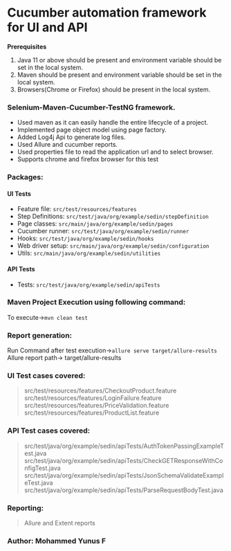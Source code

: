 # Cucumber automation framework for UI and API

**Prerequisites**

1. Java 11 or above should be present and environment variable should be set in the local system.
2. Maven should be present and environment variable should be set in the local system.
3. Browsers(Chrome or Firefox) should be present in the local system.

### Selenium-Maven-Cucumber-TestNG framework.

* Used maven as it can easily handle the entire lifecycle of a project.
* Implemented page object model using page factory.
* Added Log4j Api to generate log files.
* Used Allure and cucumber reports.
* Used properties file to read the application url and to select browser.
* Supports chrome and firefox browser for this test

### Packages:

#### UI Tests

* Feature file: `src/test/resources/features`
* Step Definitions: `src/test/java/org/example/sedin/stepDefinition`
* Page classes: `src/main/java/org/example/sedin/pages`
* Cucumber runner: `src/test/java/org/example/sedin/runner`
* Hooks: `src/test/java/org/example/sedin/hooks`
* Web driver setup: `src/main/java/org/example/sedin/configuration`
* Utils: `src/main/java/org/example/sedin/utilities`

#### API Tests

* Tests: `src/test/java/org/example/sedin/apiTests`

### Maven Project Execution using following command:

To execute->`mvn clean test`

### Report generation:

Run Command after test execution->`allure serve target/allure-results
`  
Allure report path-> target/allure-results

### UI Test cases covered:

> src/test/resources/features/CheckoutProduct.feature
> src/test/resources/features/LoginFailure.feature
> src/test/resources/features/PriceValidation.feature  
> src/test/resources/features/ProductList.feature

### API Test cases covered:

> src/test/java/org/example/sedin/apiTests/AuthTokenPassingExampleTest.java
> src/test/java/org/example/sedin/apiTests/CheckGETResponseWithConfigTest.java
> src/test/java/org/example/sedin/apiTests/JsonSchemaValidateExampleTest.java
> src/test/java/org/example/sedin/apiTests/ParseRequestBodyTest.java

### Reporting:

> Allure and Extent reports

### Author: Mohammed Yunus F

